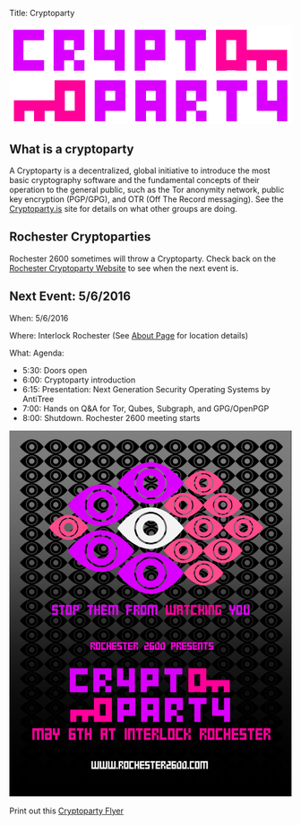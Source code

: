 Title: Cryptoparty

![Cryptoparty](/images/cryptoparty.png)

## What is a cryptoparty 

A Cryptoparty is a decentralized, global initiative to introduce the most basic cryptography software and the fundamental concepts of their operation to the general public, such as the Tor anonymity network, public key encryption (PGP/GPG), and OTR (Off The Record messaging). See the [Cryptoparty.is](https://www.cryptoparty.in) site for details on what other groups are doing. 

## Rochester Cryptoparties

Rochester 2600 sometimes will throw a Cryptoparty. Check back on the [Rochester Cryptoparty Website](https://www.cryptoparty.in/rochester) to see when the next event is.

## Next Event: 5/6/2016 ##
When: 5/6/2016

Where: Interlock Rochester (See [About Page](/pages/about) for location details)

What: Agenda:

* 5:30: Doors open
* 6:00: Cryptoparty introduction
* 6:15: Presentation: Next Generation Security Operating Systems by AntiTree
* 7:00: Hands on Q&A for Tor, Qubes, Subgraph, and GPG/OpenPGP
* 8:00: Shutdown. Rochester 2600 meeting starts

![Cryptoparty May](/images/2600_cryptoparty.png)

Print out this [Cryptoparty Flyer](/images/2600_cryptoparty2.pdf)

 
